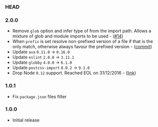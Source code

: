 ### HEAD

### 2.0.0

* Remove `glob` option and infer type of from the import path. Allows a mixture
  of glob and module imports to be used - ([#14](https://github.com/TrySound/postcss-easy-import/pull/14))
* When `prefix` is set resolve non-prefixed version of a file if that is the only match, otherwise
  always favour the prefixed version - ([commit](https://github.com/TrySound/postcss-easy-import/commit/2e520d2bc9cb4f3f85d1453ca4185d1d8604baca))
* Update `ava` `0.11.0` -> `0.16.0`
* Update `eslint` `2.0.0` -> `3.11.1`
* Update `globby` `4.0.0` -> `6.1.0`
* Update `postcss-import` `8.0.2` -> `9.1.0`
* Drop Node `0.12` support. Reached EOL on 31/12/2016 - ([link](https://github.com/nodejs/LTS))

### 1.0.1

* Fix `package.json` files filter

### 1.0.0

* Initial release
